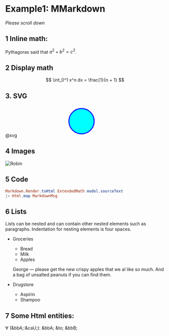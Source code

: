 
# Example1: MMarkdown

*Please scroll down*

## 1 Inline math:

Pythagoras said that $a^2 + b^2 = c^2$.

## 2 Display math

$$
    \int_0^1 x^n dx = \frac{1}{n + 1}
$$


## 3. SVG

@svg
<svg width="300" height="100">
<circle cx="200" cy="50" r="40" stroke="blue" stroke-width="3" fill="cyan" />
</svg>

## 4 Images

![Robin](http://noteimages.s3.amazonaws.com/robin2.jpg)

## 5 Code


```elm
Markdown.Render.toHtml ExtendedMath model.sourceText
|> Html.map MarkdownMsg
```


## 6 Lists

Lists can be nested and
can contain other nested elements
such as paragraphs. Indentation
for nesting elements is four spaces.

- Groceries
    - Bread
    - Milk
    - Apples

    George — please get the new crispy apples that we al like so much.
    And a bag of unsalted peanuts if you can find them.

- Drugstore
    - Aspirin
    - Shampoo



## 7 Some Html entities:

&forall; (&bbA;:&caU;): &bbA; &to; &bbB;
